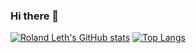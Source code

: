 ### Hi there 👋

[![Roland Leth's GitHub stats](https://github-readme-stats.vercel.app/api?username=rolandleth&count_private=true&show_icons=true&hide_title=true&line_height=26&theme=tokyonight)](https://runtimesharks.com)
[![Top Langs](https://github-readme-stats.vercel.app/api/top-langs/?username=rolandleth&layout=compact&theme=tokyonight)](https://runtimesharks.com)
